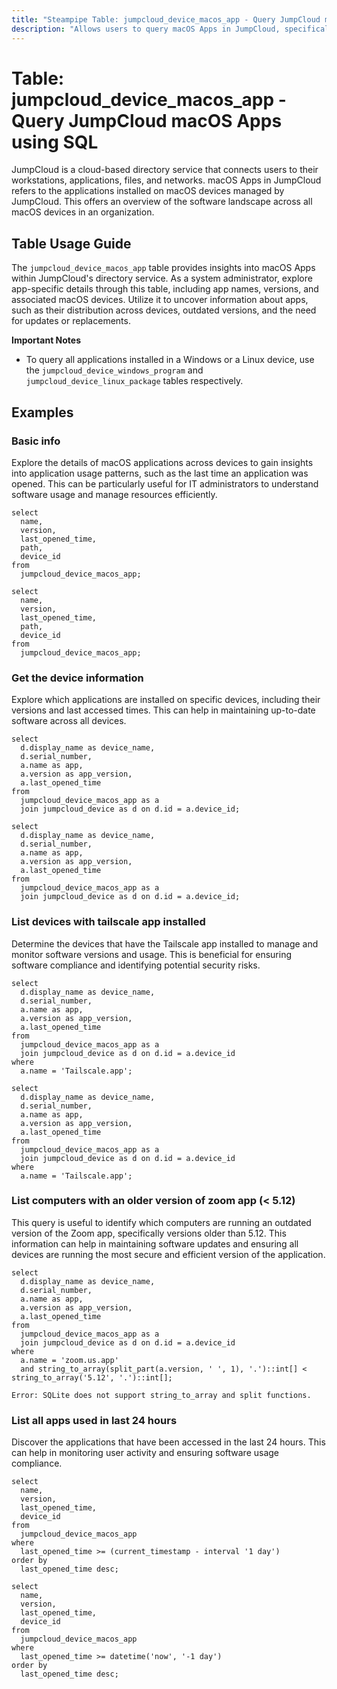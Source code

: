 ```yaml
---
title: "Steampipe Table: jumpcloud_device_macos_app - Query JumpCloud macOS Apps using SQL"
description: "Allows users to query macOS Apps in JumpCloud, specifically to retrieve details about each app installed on macOS devices managed by JumpCloud."
---
```


# Table: jumpcloud_device_macos_app - Query JumpCloud macOS Apps using SQL

JumpCloud is a cloud-based directory service that connects users to their workstations, applications, files, and networks. macOS Apps in JumpCloud refers to the applications installed on macOS devices managed by JumpCloud. This offers an overview of the software landscape across all macOS devices in an organization.

## Table Usage Guide

The `jumpcloud_device_macos_app` table provides insights into macOS Apps within JumpCloud's directory service. As a system administrator, explore app-specific details through this table, including app names, versions, and associated macOS devices. Utilize it to uncover information about apps, such as their distribution across devices, outdated versions, and the need for updates or replacements.

**Important Notes**
- To query all applications installed in a Windows or a Linux device, use the `jumpcloud_device_windows_program` and `jumpcloud_device_linux_package` tables respectively.

## Examples

### Basic info
Explore the details of macOS applications across devices to gain insights into application usage patterns, such as the last time an application was opened. This can be particularly useful for IT administrators to understand software usage and manage resources efficiently.

```sql+postgres
select
  name,
  version,
  last_opened_time,
  path,
  device_id
from
  jumpcloud_device_macos_app;
```

```sql+sqlite
select
  name,
  version,
  last_opened_time,
  path,
  device_id
from
  jumpcloud_device_macos_app;
```

### Get the device information
Explore which applications are installed on specific devices, including their versions and last accessed times. This can help in maintaining up-to-date software across all devices.

```sql+postgres
select
  d.display_name as device_name,
  d.serial_number,
  a.name as app,
  a.version as app_version,
  a.last_opened_time
from
  jumpcloud_device_macos_app as a
  join jumpcloud_device as d on d.id = a.device_id;
```

```sql+sqlite
select
  d.display_name as device_name,
  d.serial_number,
  a.name as app,
  a.version as app_version,
  a.last_opened_time
from
  jumpcloud_device_macos_app as a
  join jumpcloud_device as d on d.id = a.device_id;
```

### List devices with tailscale app installed
Determine the devices that have the Tailscale app installed to manage and monitor software versions and usage. This is beneficial for ensuring software compliance and identifying potential security risks.

```sql+postgres
select
  d.display_name as device_name,
  d.serial_number,
  a.name as app,
  a.version as app_version,
  a.last_opened_time
from
  jumpcloud_device_macos_app as a
  join jumpcloud_device as d on d.id = a.device_id
where
  a.name = 'Tailscale.app';
```

```sql+sqlite
select
  d.display_name as device_name,
  d.serial_number,
  a.name as app,
  a.version as app_version,
  a.last_opened_time
from
  jumpcloud_device_macos_app as a
  join jumpcloud_device as d on d.id = a.device_id
where
  a.name = 'Tailscale.app';
```

### List computers with an older version of zoom app (< 5.12)
This query is useful to identify which computers are running an outdated version of the Zoom app, specifically versions older than 5.12. This information can help in maintaining software updates and ensuring all devices are running the most secure and efficient version of the application.

```sql+postgres
select
  d.display_name as device_name,
  d.serial_number,
  a.name as app,
  a.version as app_version,
  a.last_opened_time
from
  jumpcloud_device_macos_app as a
  join jumpcloud_device as d on d.id = a.device_id
where
  a.name = 'zoom.us.app'
  and string_to_array(split_part(a.version, ' ', 1), '.')::int[] < string_to_array('5.12', '.')::int[];
```

```sql+sqlite
Error: SQLite does not support string_to_array and split functions.
```

### List all apps used in last 24 hours
Discover the applications that have been accessed in the last 24 hours. This can help in monitoring user activity and ensuring software usage compliance.

```sql+postgres
select
  name,
  version,
  last_opened_time,
  device_id
from
  jumpcloud_device_macos_app
where
  last_opened_time >= (current_timestamp - interval '1 day')
order by
  last_opened_time desc;
```

```sql+sqlite
select
  name,
  version,
  last_opened_time,
  device_id
from
  jumpcloud_device_macos_app
where
  last_opened_time >= datetime('now', '-1 day')
order by
  last_opened_time desc;
```